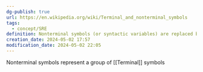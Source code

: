 ```yaml
---
dg-publish: true
url: https://en.wikipedia.org/wiki/Terminal_and_nonterminal_symbols
tags:
  - concept/SRE
definition: Nonterminal symbols (or syntactic variables) are replaced by groups of terminal symbols according to the production rules.
creation_date: 2024-05-02 17:57
modification_date: 2024-05-02 22:05
---
```

Nonterminal symbols represent a group of [[Terminal]] symbols